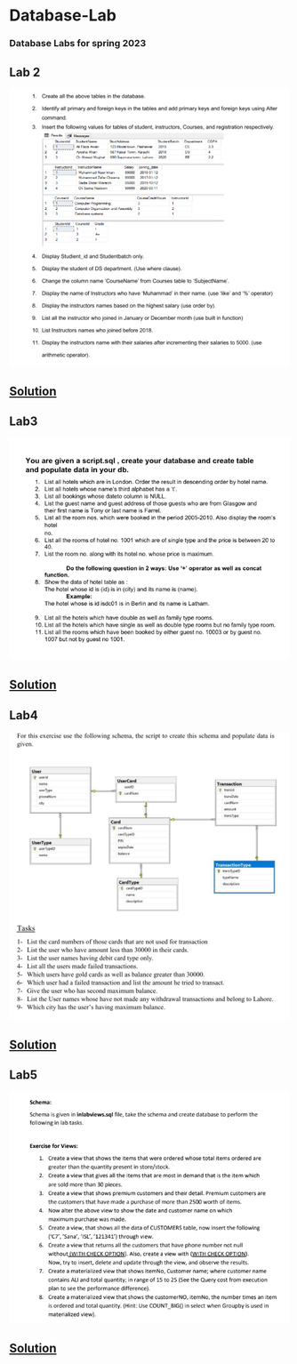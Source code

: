 # Database-Lab
### Database Labs for spring 2023
## Lab 2
![](lab2.PNG)

## [Solution](https://github.com/masudsajid/Database-Lab/blob/main/lab2.sql)
## Lab3
![](lab3.PNG)

## [Solution](https://github.com/masudsajid/Database-Lab/blob/main/lab3.sql)
## Lab4
![](lab4.PNG)

## [Solution](https://github.com/masudsajid/Database-Lab/blob/main/lab4.sql)
## Lab5
![](lab5.PNG)

## [Solution](https://github.com/masudsajid/Database-Lab/blob/main/lab5.sql)
